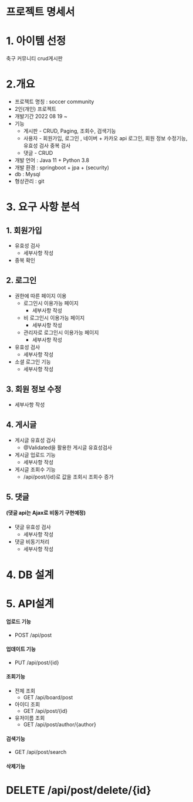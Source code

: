# 프로젝트 명세서

# 1. 아이템 선정

축구 커뮤니티 crud게시판 

# 2.개요

* 프로젝트 명칭 : soccer community 
* 2인(개인) 프로젝트
* 개발기간 2022 08 19 ~
* 기능
  * 게시판 - CRUD, Paging, 조회수, 검색기능
  * 사용자 - 회원가입, 로그인 , 네이버 + 카카오 api 로그인, 회원 정보 수정기능, 유효성 검사 중복 검사
  * 댓글 - CRUD
* 개발 언어 : Java 11 + Python 3.8
* 개발 환경 : springboot + jpa + (security) 
* db : Mysql
* 형상관리 : git

# 3. 요구 사항 분석

## 1. 회원가입 

* 유효성 검사
  * 세부사항 작성
* 중복 확인

## 2. 로그인

* 권한에 따른 페이지 이용 
  * 로그인시 이용가능 페이지
    * 세부사항 작성
  * 비 로그인시 이용가능 페이지
    * 세부사항 작성
  * 관리자로 로그인시 이용가능 페이지
    * 세부사항 작성
* 유효성 검사
  * 세부사항 작성
* 소셜 로그인 기능
  * 세부사항 작성

## 3. 회원 정보 수정

* 세부사항 작성

## 4. 게시글

* 게시글 유효성 검사
  * @Validated을 활용한 게시글 유효성검사
* 게시글 업로드 기능 
  * 세부사항 작성
* 게시글 조회수 기능
  * /api/post/{id}로 값을 조회시 조회수 증가
## 5. 댓글

#### (댓글 api는 Ajax로 비동기 구현예정)

* 댓글 유효성 검사
  * 세부사항 작성
* 댓글 비동기처리
  * 세부사항 작성 

# 4. DB 설계

# 5. API설계

#### 업로드 기능
* POST /api/post
#### 업데이트 기능
* PUT /api/post/{id}
#### 조회기능
* 전체 조회
  * GET /api/board/post 
* 아이디 조회
  * GET /api/post/{id}
* 유저이름 조회
  * GET /api/post/author/{author}
#### 검색기능
* GET /api/post/search
#### 삭제기능
# DELETE /api/post/delete/{id}


